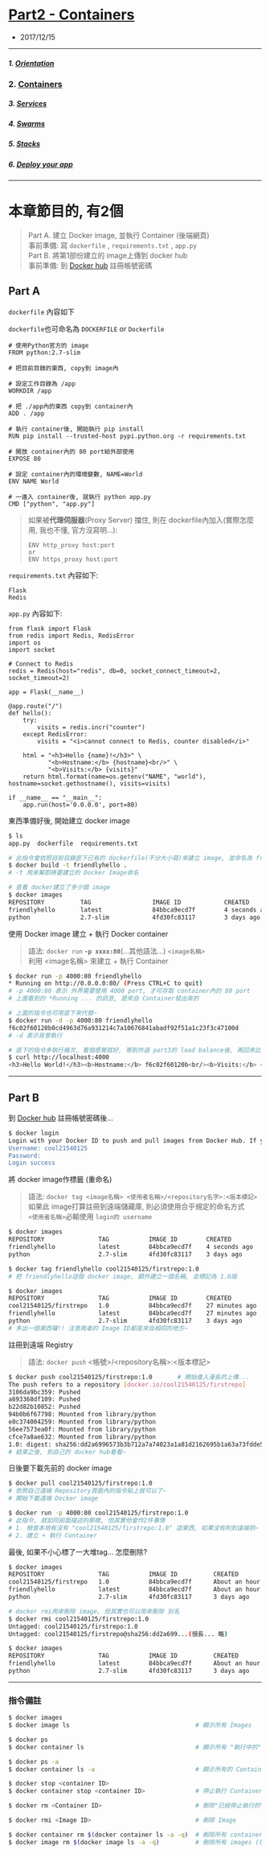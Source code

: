 # [Part2 - Containers](https://docs.docker.com/v17.09/get-started/part2/)
- 2017/12/15

---
##### 1. [Orientation ](./part1.orientation.md)
### 2. [Containers](./part2.containers.md)
##### 3. [Services](./part3.services.md)
##### 4. [Swarms](./part4.swarm.md)
##### 5. [Stacks](./part5.stacks.md) 
##### 6. [Deploy your app](./part6.deploy.md)

---

#  本章節目的, 有2個<br />
> Part A. 建立 Docker image, 並執行 Container (後端網頁) <br />
  事前準備: 寫 `dockerfile` , `requirements.txt` , `app.py`<br />
> Part B. 將第1部份建立的 image上傳到 docker hub <br />
  事前準備: 到 [Docker hub](https://hub.docker.com/) 註冊帳號密碼

## Part A

`dockerfile` 內容如下

`dockerfile`也可命名為 `DOCKERFILE` or `Dockerfile`

```
# 使用Python官方的 image
FROM python:2.7-slim

# 把目前目錄的東西, copy到 image內

# 設定工作目錄為 /app
WORKDIR /app

# 把 ./app內的東西 copy到 container內
ADD . /app

# 執行 container後, 開始執行 pip install
RUN pip install --trusted-host pypi.python.org -r requirements.txt

# 開放 container內的 80 port給外部使用
EXPOSE 80

# 設定 container內的環境變數, NAME=World
ENV NAME World

# 一進入 container後, 就執行 python app.py
CMD ["python", "app.py"]
```

> 如果被<b>代理伺服器</b>(Proxy Server) 擋住, 則在 dockerfile內加入(實際怎麼用, 我也不懂, 官方沒寫明...):
> ```
> ENV http_proxy host:port
> or
> ENV https_proxy host:port
>```

`requirements.txt` 內容如下:
```
Flask
Redis
```

`app.py` 內容如下:
```
from flask import Flask
from redis import Redis, RedisError
import os
import socket

# Connect to Redis
redis = Redis(host="redis", db=0, socket_connect_timeout=2, socket_timeout=2)

app = Flask(__name__)

@app.route("/")
def hello():
    try:
        visits = redis.incr("counter")
    except RedisError:
        visits = "<i>cannot connect to Redis, counter disabled</i>"

    html = "<h3>Hello {name}!</h3>" \
           "<b>Hostname:</b> {hostname}<br/>" \
           "<b>Visits:</b> {visits}"
    return html.format(name=os.getenv("NAME", "world"), hostname=socket.gethostname(), visits=visits)

if __name__ == "__main__":
    app.run(host='0.0.0.0', port=80)
```

東西準備好後, 開始建立 docker image
```sh
$ ls
app.py  dockerfile  requirements.txt

# 此指令會依照目前目錄底下已有的 dockerfile(不分大小寫)來建立 image, 並命名為 friendlyhello
$ docker build -t friendlyhello .
# -t 用來幫即將要建立的 Docker Image命名

# 查看 docker建立了多少個 image
$ docker images
REPOSITORY          TAG                 IMAGE ID            CREATED             SIZE
friendlyhello       latest              84bbca9ecd7f        4 seconds ago       148MB
python              2.7-slim            4fd30fc83117        3 days ago          138MB
```

使用 Docker image 建立 + 執行 Docker container
> 語法: `docker run`  **`-p xxxx:80`**(...其他語法...) `<image名稱>` <br />
  利用 <image名稱> 來建立 + 執行 Container

```sh
$ docker run -p 4000:80 friendlyhello
* Running on http://0.0.0.0:80/ (Press CTRL+C to quit)
# -p 4000:80 表示 外界需要使用 4000 port, 才可存取 container內的 80 port
# 上面看到的 *Running ... 的訊息, 是來自 Container發出來的

# 上面的指令也可用底下來代替~
$ docker run -d -p 4000:80 friendlyhello
f6c02f60120b0cd4963d76a931214c7a10676841abadf92f51a1c23f3c47100d
# -d 表示背景執行

# 底下的指令多執行幾次, 看個感覺就好, 等到作過 part3的 load balance後, 再回來比較看看差在哪
$ curl http://localhost:4000
<h3>Hello World!</h3><b>Hostname:</b> f6c02f60120b<br/><b>Visits:</b> <i>cannot connect to Redis, counter disabled</i>
```

---

## Part B

到 [Docker hub](https://hub.docker.com/) 註冊帳號密碼後...
```sh
$ docker login
Login with your Docker ID to push and pull images from Docker Hub. If you don't have a Docker ID, head over to https://hub.docker.com to create one.
Username: cool21540125
Password: 
Login success
```

將 docker image作標籤 (重命名)
> 語法: `docker tag <image名稱> <使用者名稱>/<repository名字>:<版本標記>` <br />
  如果此 image打算註冊到遠端儲藏庫, 則必須使用合乎規定的命名方式<br />
  `<使用者名稱>`必輸使用 `login的 username`

```sh
$ docker images
REPOSITORY               TAG           IMAGE ID        CREATED           SIZE
friendlyhello            latest        84bbca9ecd7f    4 seconds ago     148MB
python                   2.7-slim      4fd30fc83117    3 days ago        138MB

$ docker tag friendlyhello cool21540125/firstrepo:1.0
# 把 friendlyhello這個 docker image, 額外建立一個名稱, 並標記為 1.0版

$ docker images
REPOSITORY               TAG           IMAGE ID        CREATED           SIZE
cool21540125/firstrepo   1.0           84bbca9ecd7f    27 minutes ago    148MB
friendlyhello            latest        84bbca9ecd7f    27 minutes ago    148MB
python                   2.7-slim      4fd30fc83117    3 days ago        138MB
# 多出一個東西囉!! 注意兩者的 Image ID都是來自相同的地方~
```

註冊到遠端 Registry
> 語法: `docker push` <帳號>/<repository名稱>:<版本標記>
```sh
$ docker push cool21540125/firstrepo:1.0       # 開始進入漫長的上傳...
The push refers to a repository [docker.io/cool21540125/firstrepo]
3106da9bc359: Pushed
a693368df109: Pushed
b22d82b10852: Pushed
94b0b6f67798: Mounted from library/python
e0c374004259: Mounted from library/python
56ee7573ea0f: Mounted from library/python
cfce7a8ae632: Mounted from library/python
1.0: digest: sha256:dd2a6996573b3b712a7a74023a1a81d2162695b1a63a73fdde5ff6fca198e500 size: 1788
# 結束之後, 到自己的 docker hub看看~
```

日後要下載先前的 docker image
```sh
$ docker pull cool21540125/firstrepo:1.0
# 依照自己遠端 Repository頁面內的指令貼上就可以了~
# 開始下載遠端 Docker image

$ docker run -p 4000:80 cool21540125/firstrepo:1.0 
# 此指令, 就如同前面描述的那樣, 但其實他會作2件事情
# 1. 檢查本地有沒有 "cool21540125/firstrepo:1.0" 這東西, 如果沒有則到遠端抓~
# 2. 建立 + 執行 Container
```

最後, 如果不小心標了一大堆tag... 怎麼刪除?
```sh
$ docker images
REPOSITORY               TAG           IMAGE ID          CREATED             SIZE
cool21540125/firstrepo   1.0           84bbca9ecd7f      About an hour ago   148MB
friendlyhello            latest        84bbca9ecd7f      About an hour ago   148MB
python                   2.7-slim      4fd30fc83117      3 days ago          138MB

# docker rmi用來刪除 image, 但其實也可以用來刪除 別名
$ docker rmi cool21540125/firstrepo:1.0
Untagged: cool21540125/firstrepo:1.0
Untagged: cool21540125/firstrepo@sha256:dd2a699...(很長... 略)

$ docker images
REPOSITORY               TAG           IMAGE ID          CREATED             SIZE
friendlyhello            latest        84bbca9ecd7f      About an hour ago   148MB
python                   2.7-slim      4fd30fc83117      3 days ago          138MB
```

---

### 指令備註
```sh
$ docker images
$ docker image ls                                   # 顯示所有 Images

$ docker ps
$ docker container ls                               # 顯示所有 "執行中的" Container

$ docker ps -a
$ docker container ls -a                            # 顯示所有的 Container

$ docker stop <container ID>
$ docker container stop <container ID>              # 停止執行 Container

$ docker rm <Container ID>                          # 刪除"已經停止執行的" Container

$ docker rmi <Image ID>                             # 刪除 Image

$ docker container rm $(docker container ls -a -q)  # 刪除所有 container (慎用!!)
$ docker image rm $(docker image ls -a -q)          # 刪除所有 images (慎用!!)
```
